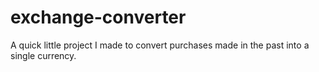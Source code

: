 # exchange-converter
A quick little project I made to convert purchases made in the past into a single currency.
